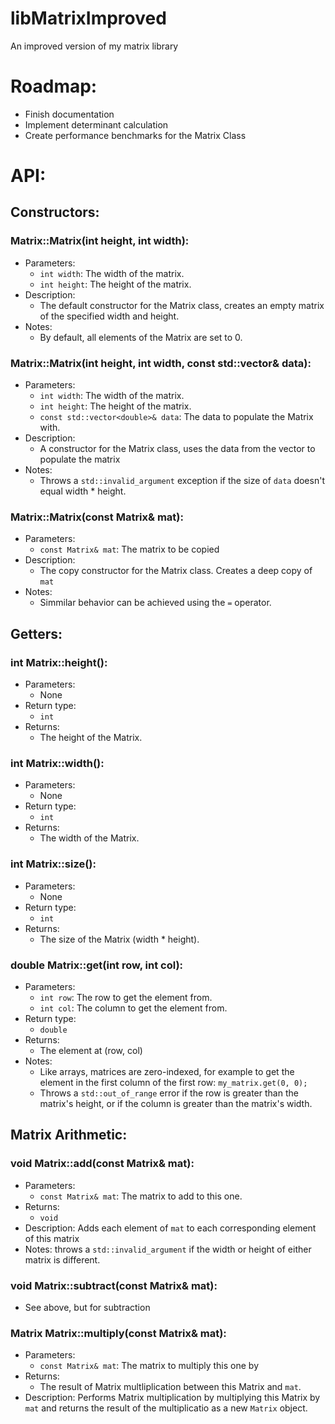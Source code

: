 # libMatrixImproved
An improved version of my matrix library
# Roadmap:
- Finish documentation 
- Implement determinant calculation
- Create performance benchmarks for the Matrix Class

# API: 
## Constructors:
### Matrix::Matrix(int height, int width):
- Parameters:
  - `int width`: The width of the matrix.
  - `int height`: The height of the matrix.
- Description:
  - The default constructor for the Matrix class, creates an empty matrix of the specified width and height.
- Notes:
  - By default, all elements of the Matrix are set to 0.
### Matrix::Matrix(int height, int width, const std::vector<double>& data):
- Parameters:
  - `int width`: The width of the matrix.
  - `int height`: The height of the matrix.
  - `const std::vector<double>& data`: The data to populate the Matrix with.
- Description:
  - A constructor for the Matrix class, uses the data from the vector to populate the matrix
- Notes:
  - Throws a `std::invalid_argument` exception if the size of `data` doesn't equal width * height.
 ### Matrix::Matrix(const Matrix& mat):
 - Parameters:
   - `const Matrix& mat`: The matrix to be copied
- Description:
  - The copy constructor for the Matrix class. Creates a deep copy of `mat`
- Notes:
  -  Simmilar behavior can be achieved using the `=` operator.
 ## Getters: 
 ### int Matrix::height():
 - Parameters:
    - None
  - Return type:
    - `int`
  - Returns:
    - The height of the Matrix.
### int Matrix::width():
 - Parameters:
    - None
  - Return type:
    - `int`
  - Returns:
    - The width of the Matrix.
### int Matrix::size():
 - Parameters:
    - None
  - Return type:
    - `int`
  - Returns:
    - The size of the Matrix (width * height).
### double Matrix::get(int row, int col):
  - Parameters:
    - `int row`: The row to get the element from.
    - `int col`: The column to get the element from.
  - Return type:
    - `double`
  - Returns:
    - The element at (row, col)
  - Notes:
    - Like arrays, matrices are zero-indexed, for example to get the element in the first column of the first row: `my_matrix.get(0, 0);`
    - Throws a `std::out_of_range` error if the row is greater than the matrix's height, or if the column is greater than the matrix's width.
## Matrix Arithmetic:
### void Matrix::add(const Matrix& mat):
- Parameters: 
  - `const Matrix& mat`: The matrix to add to this one.
- Returns:
  - `void`
- Description: Adds each element of `mat` to each corresponding element of this matrix
- Notes: throws a `std::invalid_argument` if the width or height of either matrix is different.
### void Matrix::subtract(const Matrix& mat):
  - See above, but for subtraction
### Matrix Matrix::multiply(const Matrix& mat):
- Parameters:
  - `const Matrix& mat`: The matrix to multiply this one by
- Returns:
  - The result of Matrix multliplication between this Matrix and `mat`.
- Description: Performs Matrix multiplication by multiplying this Matrix by `mat` and returns the result of the multiplicatio as a new `Matrix` object.
